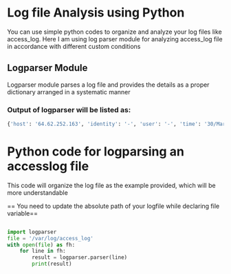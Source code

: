 # Log file Analysis using Python
You can use simple python codes to organize and analyze your log files like access_log.  Here I am using log parser module for analyzing access_log file in accordance with different custom conditions

## Logparser Module

Logparser module parses a log file and provides the details as a proper dictionary arranged in a systematic manner

### Output of logparser will be listed as:

```bash
{'host': '64.62.252.163', 'identity': '-', 'user': '-', 'time': '30/Mar/2019:05:05:49 +0000', 'request': 'GET /viewtopic.php?f=3&t=63253&p=66247&sid=075c17dca2d261ac32c0afe8f805d3f8 HTTP/1.1', 'status': '404', 'size': '4942', 'referer': '-', 'agent': 'The Knowledge AI'}

```

# Python code for logparsing an accesslog file

This code will organize the log file as the example provided, which will be more understandable

== You need to update the absolute path of your logfile while declaring file variable==

```python

import logparser
file = '/var/log/access_log'
with open(file) as fh:
    for line in fh:
        result = logparser.parser(line)
        print(result)

```
